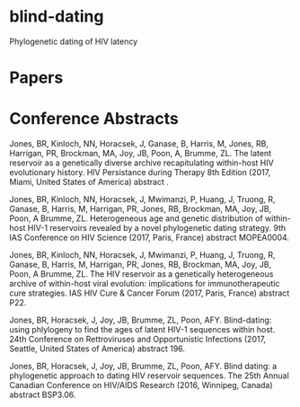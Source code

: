 blind-dating
===========================================================================================================================
Phylogenetic dating of HIV latency

# Papers

# Conference Abstracts
Jones, BR, Kinloch, NN, Horacsek, J, Ganase, B, Harris, M, Jones, RB, Harrigan, PR, Brockman, MA, Joy, JB, Poon, A, Brumme, ZL. The latent reservoir as a genetically diverse archive recapitulating within-host HIV evolutionary history. HIV Persistance during Therapy 8th Edition (2017, Miami, United States of America) abstract .

Jones, BR, Kinloch, NN, Horacsek, J, Mwimanzi, P, Huang, J, Truong, R, Ganase, B, Harris, M, Harrigan, PR, Jones, RB, Brockman, MA, Joy, JB, Poon, A Brumme, ZL. Heterogeneous age and genetic distribution of within-host HIV-1 reservoirs revealed by a novel phylogenetic dating strategy. 9th IAS Conference on HIV Science (2017, Paris, France) abstract MOPEA0004.

Jones, BR, Kinloch, NN, Horacsek, J, Mwimanzi, P, Huang, J, Truong, R, Ganase, B, Harris, M, Harrigan, PR, Jones, RB, Brockman, MA, Joy, JB, Poon, A Brumme, ZL. The HIV reservoir as a genetically heterogeneous archive of within-host viral evolution: implications for immunotherapeutic cure strategies. IAS HIV Cure & Cancer Forum (2017, Paris, France) abstract P22.

Jones, BR, Horacsek, J, Joy, JB, Brumme, ZL, Poon, AFY. Blind-dating: using phlylogeny to find the ages of latent HIV-1 sequences within host. 24th Conference on Rettroviruses and Opportunistic Infections (2017, Seattle, United States of America) abstract 196.

Jones, BR, Horacsek, J, Joy, JB, Brumme, ZL, Poon, AFY. Blind dating: a phylogenetic approach to dating HIV reservoir sequences. The 25th Annual Canadian Conference on HIV/AIDS Research (2016, Winnipeg, Canada) abstract BSP3.06.

